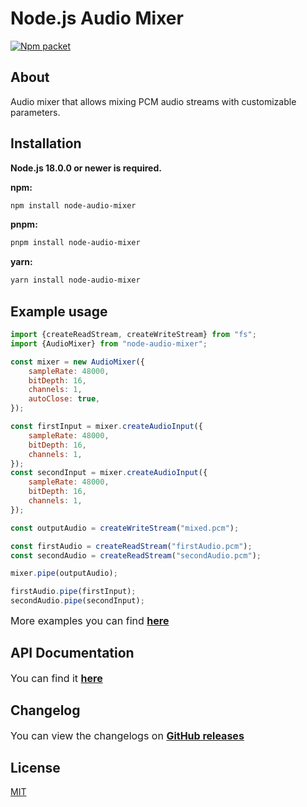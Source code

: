 Node.js Audio Mixer
============

[![Npm packet](https://img.shields.io/npm/v/node-audio-mixer.svg?logo=npm)](https://www.npmjs.com/package/node-audio-mixer)

## About
Audio mixer that allows mixing PCM audio streams with customizable parameters.

## Installation
**Node.js 18.0.0 or newer is required.**

**npm:**
```bash
npm install node-audio-mixer
```
**pnpm:**
```bash
pnpm install node-audio-mixer
```
**yarn:**
```bash
yarn install node-audio-mixer
```

## Example usage

```javascript
import {createReadStream, createWriteStream} from "fs";
import {AudioMixer} from "node-audio-mixer";

const mixer = new AudioMixer({
    sampleRate: 48000,
    bitDepth: 16,
    channels: 1,
    autoClose: true,
});

const firstInput = mixer.createAudioInput({
    sampleRate: 48000,
    bitDepth: 16,
    channels: 1,
});
const secondInput = mixer.createAudioInput({
    sampleRate: 48000,
    bitDepth: 16,
    channels: 1,
});

const outputAudio = createWriteStream("mixed.pcm");

const firstAudio = createReadStream("firstAudio.pcm");
const secondAudio = createReadStream("secondAudio.pcm");

mixer.pipe(outputAudio);

firstAudio.pipe(firstInput);
secondAudio.pipe(secondInput);
```

<font size=3> More examples you can find **[here](https://github.com/AlexPl3331/node-audio-mixer/tree/main/examples)** </font>

## API Documentation
<font size=3> You can find it **[here](./docs/README.md)** </font>

## Changelog
<font size=3> You can view the changelogs on **[GitHub releases](https://github.com/AlexPl3331/node-audio-mixer/releases)** </font>

## License
[MIT](https://github.com/AlexPl3331/node-audio-mixer/blob/main/LICENSE)